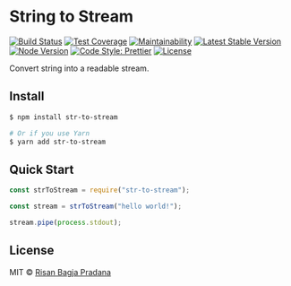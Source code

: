 # String to Stream

[![Build Status](https://flat.badgen.net/travis/risan/str-to-stream)](https://travis-ci.org/risan/str-to-stream)
[![Test Coverage](https://flat.badgen.net/codeclimate/coverage/risan/str-to-stream)](https://codeclimate.com/github/risan/str-to-stream)
[![Maintainability](https://flat.badgen.net/codeclimate/maintainability/risan/str-to-stream)](https://codeclimate.com/github/risan/str-to-stream)
[![Latest Stable Version](https://flat.badgen.net/npm/v/str-to-stream)](https://www.npmjs.com/package/str-to-stream)
[![Node Version](https://flat.badgen.net/npm/node/str-to-stream)](https://www.npmjs.com/package/str-to-stream)
[![Code Style: Prettier](https://flat.badgen.net/badge/code%20style/prettier/ff69b4)](https://github.com/prettier/prettier)
[![License](https://flat.badgen.net/npm/license/str-to-stream)](https://github.com/risan/str-to-stream/blob/master/LICENSE)

Convert string into a readable stream.

## Install

```bash
$ npm install str-to-stream

# Or if you use Yarn
$ yarn add str-to-stream
```

## Quick Start

```js
const strToStream = require("str-to-stream");

const stream = strToStream("hello world!");

stream.pipe(process.stdout);
```

## License

MIT © [Risan Bagja Pradana](https://bagja.net)
